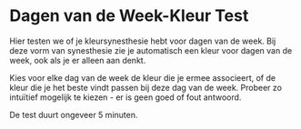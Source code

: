 # Dagen van de Week-Kleur Test

Hier testen we of je kleursynesthesie hebt voor dagen van de week. Bij deze vorm van synesthesie zie je automatisch een kleur 
voor dagen van de week, ook als je er alleen aan denkt. 

Kies voor elke dag van de week de kleur die je ermee associeert, 
of de kleur die je het beste vindt passen bij deze dag van de week. 
Probeer zo intuïtief mogelijk te kiezen - er is geen goed of fout antwoord.

De test duurt ongeveer 5 minuten.

<nextbutton />
